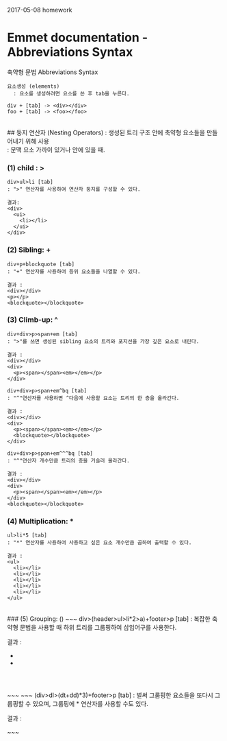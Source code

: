 2017-05-08 homework

# **Emmet documentation** -Abbreviations Syntax
축약형 문법 Abbreviations Syntax

~~~
요소생성 (elements)
  : 요소를 생성하려면 요소를 쓴 후 tab을 누른다.

div + [tab] -> <div></div>
foo + [tab] -> <foo></foo>
~~~

<br>
## 둥지 연산자 (Nesting Operators)
  : 생성된 트리 구조 안에 축약형 요소들을 만들어내기 위해 사용 <br>
  : 문맥 요소 가까이 있거나 안에 있을 때.

### (1) child : >
~~~
div>ul>li [tab]
: ">" 연산자를 사용하여 연산자 둥지를 구성할 수 있다.

결과:
<div>
  <ui>
    <li></li>
  </ui>
</div>
~~~

### (2) Sibling: +
~~~
div+p+blockquote [tab]
: "+" 연산자를 사용하여 등위 요소들을 나열할 수 있다.

결과 :
<div></div>
<p></p>
<blockquote></blockquote>
~~~


### (3) Climb-up: ^
~~~
div+div>p>span+em [tab]
: ">"를 쓰면 생성된 sibling 요소의 트리와 포지션을 가장 깊은 요소로 내린다.

결과 :
<div></div>
<div>
  <p><span></span><em></em></p>
</div>
~~~
~~~
div+div>p>span+em^bq [tab]
: "^"연산자를 사용하면 ^다음에 사용할 요소는 트리의 한 층을 올라간다.

결과 :
<div></div>
<div>
  <p><span></span><em></em></p>
  <blockquote></blockquote>
</div>
~~~
~~~
div+div>p>span+em^^^bq [tab]
: "^"연산자 개수만큼 트리의 층을 거슬러 올라간다.

결과 :
<div></div>
<div>
  <p><span></span><em></em></p>
</div>
<blockquote></blockquote>
~~~


### (4) Multiplication: *
~~~
ul>li*5 [tab]
: "*" 연산자를 사용하여 사용하고 싶은 요소 개수만큼 곱하여 출력할 수 있다.

결과 :
<ul>
  <li></li>
  <li></li>
  <li></li>
  <li></li>
  <li></li>
</ul>
~~~

<br>
### (5) Grouping: ()
~~~
div>(header>ul>li*2>a)+footer>p [tab]
: 복잡한 축약형 문법을 사용할 때 하위 트리를 그룹핑하여 삽입어구를 사용한다.

결과 :
<div>
  <header>
    <ul>
      <li><a href=""></a></li>
      <li><a href=""></a></li>
    </ul>
  </header>
  <footer>
    <p></p>
  </footer>
</div>
~~~
~~~
(div>dl>(dt+dd)*3)+footer>p [tab]
: 벌써 그룹핑한 요소들을 또다시 그룹핑할 수 있으며, 그룹핑에 * 연산자를 사용할 수도 있다.

결과 :
<div>
  <dl>
    <dt></dt>
    <dd></dd>
    <dt></dt>
    <dd></dd>
    <dt></dt>
    <dd></dd>
  </dl>
</div>
<footer>
  <p></p>
</footer>
~~~
